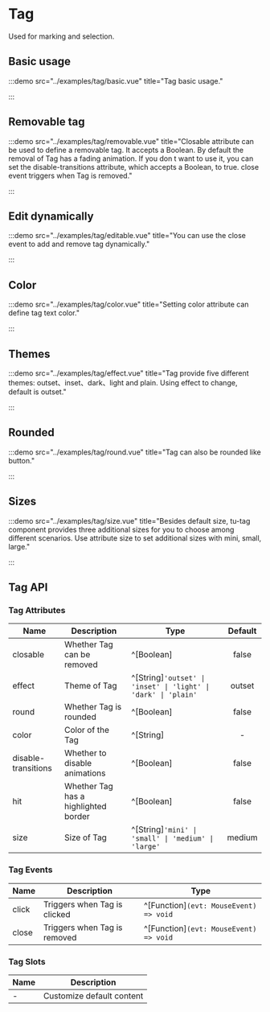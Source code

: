 # Tag

Used for marking and selection.

## Basic usage

:::demo src="../examples/tag/basic.vue" title="Tag basic usage."

:::

## Removable tag

:::demo src="../examples/tag/removable.vue" title="Closable attribute can be used to define a removable tag. It accepts a Boolean. By default the removal of Tag has a fading animation. If you don t want to use it, you can set the disable-transitions attribute, which accepts a Boolean, to true. close event triggers when Tag is removed."

:::

## Edit dynamically

:::demo src="../examples/tag/editable.vue" title="You can use the close event to add and remove tag dynamically."

:::

## Color

:::demo src="../examples/tag/color.vue" title="Setting color attribute can define tag text color."

:::

## Themes

:::demo src="../examples/tag/effect.vue" title="Tag provide five different themes: outset、inset、dark、light and plain. Using effect to change, default is outset."

:::

## Rounded

:::demo src="../examples/tag/round.vue" title="Tag can also be rounded like button."

:::

## Sizes

:::demo src="../examples/tag/size.vue" title="Besides default size, tu-tag component provides three additional sizes for you to choose among different scenarios. Use attribute size to set additional sizes with mini, small, large."

:::

## Tag API

### Tag Attributes

| Name | Description | Type | Default |
| ------ | ---- | ---- | :----: |
| closable | Whether Tag can be removed | ^[Boolean] | false |
| effect | Theme of Tag | ^[String]`'outset' \| 'inset' \| 'light' \| 'dark' \| 'plain'` | outset |
| round | Whether Tag is rounded | ^[Boolean] | false |
| color | Color of the Tag | ^[String] | - |
| disable-transitions | Whether to disable animations | ^[Boolean] | false |
| hit | Whether Tag has a highlighted border | ^[Boolean] | false |
| size | Size of Tag | ^[String]`'mini' \| 'small' \| 'medium' \| 'large'` | medium |

### Tag Events

| Name | Description | Type |
| ------ | ---- | ---- |
| click | Triggers when Tag is clicked | ^[Function]`(evt: MouseEvent) => void` |
| close | Triggers when Tag is removed | ^[Function]`(evt: MouseEvent) => void` |

### Tag Slots

| Name | Description |
| ------ | ---- |
| - | Customize default content |

